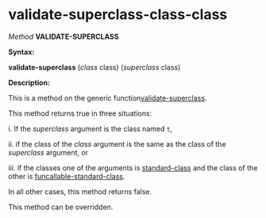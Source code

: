 validate-superclass-class-class
===============================

*Method* **VALIDATE-SUPERCLASS**

**Syntax:**

**validate-superclass** (*class* class) (*superclass* class)

**Description:**

This is a method on the generic function[validate-superclass](/docs/meta-object-protocol/validate-superclass).

This method returns true in three situations:

i.  If the *superclass* argument is the class named `t`,

ii. if the class of the *class* argument is the same as the class of the *superclass* argument, or

iii. if the classes one of the arguments is [standard-class](/docs/meta-object-protocol/class-standard-class) and the class of the other is [funcallable-standard-class](/docs/meta-object-protocol/class-funcallable-standard-class).

In all other cases, this method returns false.

This method can be overridden.
